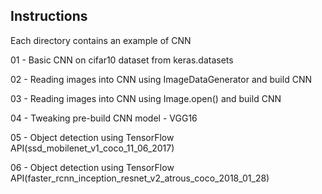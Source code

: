 Instructions
---------------------------------

Each directory contains an example of CNN

01 - Basic CNN on cifar10 dataset from keras.datasets

02 - Reading images into CNN using ImageDataGenerator and build CNN

03 - Reading images into CNN using Image.open() and build CNN

04 - Tweaking pre-build CNN model - VGG16

05 - Object detection using TensorFlow API(ssd_mobilenet_v1_coco_11_06_2017)

06 - Object detection using TensorFlow API(faster_rcnn_inception_resnet_v2_atrous_coco_2018_01_28)